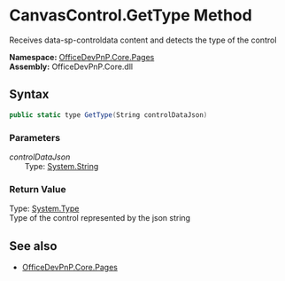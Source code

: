 # CanvasControl.GetType Method  
Receives data-sp-controldata content and detects the type of the control  

**Namespace:** [OfficeDevPnP.Core.Pages](OfficeDevPnP.Core.Pages.md)  
**Assembly:** OfficeDevPnP.Core.dll  
## Syntax
```C#
public static type GetType(String controlDataJson)
```
### Parameters
*controlDataJson*  
&emsp;&emsp;Type: [System.String](System.String.md) 
&emsp;&emsp;  
  
### Return Value
Type: [System.Type](System.Type.md)  
Type of the control represented by the json string

## See also
- [OfficeDevPnP.Core.Pages](OfficeDevPnP.Core.Pages.md)
